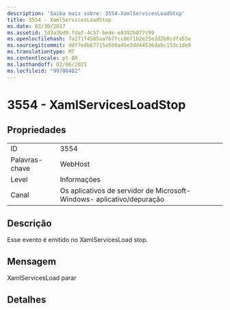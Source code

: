 ```yaml
---
description: 'Saiba mais sobre: 3554-XamlServicesLoadStop'
title: 3554 - XamlServicesLoadStop
ms.date: 03/30/2017
ms.assetid: 1d3a3bd9-fdaf-4c57-bede-e8392b077c99
ms.openlocfilehash: 7a271f4585aa7b7fcc86f1b2e25e2d2b0cdfa55e
ms.sourcegitcommit: ddf7edb67715a5b9a45e3dd44536dabc153c1de0
ms.translationtype: MT
ms.contentlocale: pt-BR
ms.lasthandoff: 02/06/2021
ms.locfileid: "99788482"
---
```

# <a name="3554---xamlservicesloadstop"></a>3554 - XamlServicesLoadStop

## <a name="properties"></a>Propriedades  
  
|||  
|-|-|  
|ID|3554|  
|Palavras-chave|WebHost|  
|Level|Informações|  
|Canal|Os aplicativos de servidor de Microsoft-Windows- aplicativo/depuração|  
  
## <a name="description"></a>Descrição  

 Esse evento é emitido no XamlServicesLoad stop.  
  
## <a name="message"></a>Mensagem  

 XamlServicesLoad parar  
  
## <a name="details"></a>Detalhes
